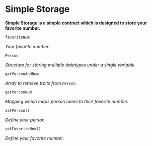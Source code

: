 # Simple Storage
**Simple Storage is a simple contract which is designed to store your favorite number.**

```
favoriteNum
```
*Your favorite number.*

```
Person
```
*Structure for storing multiple datatypes under a single variable.*

```
getPersonAndNum
```
*Array to retrieve traits from `Person`.*

```
getPersonNum
```
*Mapping which maps person name to their favorite number.*

```
setPerson()
```
*Define your person.*

```
setFavoriteNum()
```
*Define your favorite number.*
